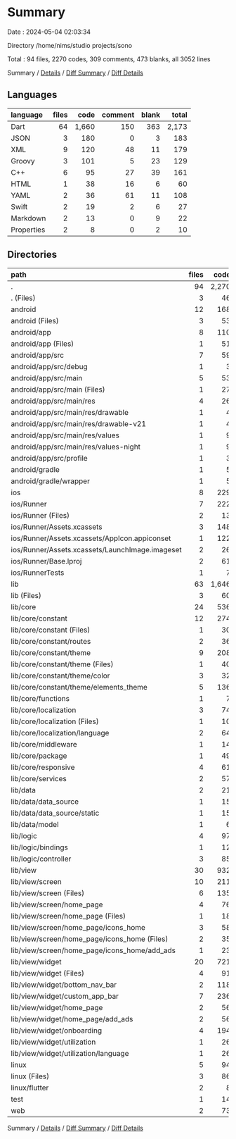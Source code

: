# Summary

Date : 2024-05-04 02:03:34

Directory /home/nims/studio projects/sono

Total : 94 files,  2270 codes, 309 comments, 473 blanks, all 3052 lines

Summary / [Details](details.md) / [Diff Summary](diff.md) / [Diff Details](diff-details.md)

## Languages
| language | files | code | comment | blank | total |
| :--- | ---: | ---: | ---: | ---: | ---: |
| Dart | 64 | 1,660 | 150 | 363 | 2,173 |
| JSON | 3 | 180 | 0 | 3 | 183 |
| XML | 9 | 120 | 48 | 11 | 179 |
| Groovy | 3 | 101 | 5 | 23 | 129 |
| C++ | 6 | 95 | 27 | 39 | 161 |
| HTML | 1 | 38 | 16 | 6 | 60 |
| YAML | 2 | 36 | 61 | 11 | 108 |
| Swift | 2 | 19 | 2 | 6 | 27 |
| Markdown | 2 | 13 | 0 | 9 | 22 |
| Properties | 2 | 8 | 0 | 2 | 10 |

## Directories
| path | files | code | comment | blank | total |
| :--- | ---: | ---: | ---: | ---: | ---: |
| . | 94 | 2,270 | 309 | 473 | 3,052 |
| . (Files) | 3 | 46 | 61 | 18 | 125 |
| android | 12 | 168 | 51 | 34 | 253 |
| android (Files) | 3 | 53 | 0 | 12 | 65 |
| android/app | 8 | 110 | 51 | 21 | 182 |
| android/app (Files) | 1 | 51 | 5 | 12 | 68 |
| android/app/src | 7 | 59 | 46 | 9 | 114 |
| android/app/src/debug | 1 | 3 | 4 | 1 | 8 |
| android/app/src/main | 5 | 53 | 38 | 7 | 98 |
| android/app/src/main (Files) | 1 | 27 | 6 | 1 | 34 |
| android/app/src/main/res | 4 | 26 | 32 | 6 | 64 |
| android/app/src/main/res/drawable | 1 | 4 | 7 | 2 | 13 |
| android/app/src/main/res/drawable-v21 | 1 | 4 | 7 | 2 | 13 |
| android/app/src/main/res/values | 1 | 9 | 9 | 1 | 19 |
| android/app/src/main/res/values-night | 1 | 9 | 9 | 1 | 19 |
| android/app/src/profile | 1 | 3 | 4 | 1 | 8 |
| android/gradle | 1 | 5 | 0 | 1 | 6 |
| android/gradle/wrapper | 1 | 5 | 0 | 1 | 6 |
| ios | 8 | 229 | 4 | 13 | 246 |
| ios/Runner | 7 | 222 | 2 | 9 | 233 |
| ios/Runner (Files) | 2 | 13 | 0 | 3 | 16 |
| ios/Runner/Assets.xcassets | 3 | 148 | 0 | 4 | 152 |
| ios/Runner/Assets.xcassets/AppIcon.appiconset | 1 | 122 | 0 | 1 | 123 |
| ios/Runner/Assets.xcassets/LaunchImage.imageset | 2 | 26 | 0 | 3 | 29 |
| ios/Runner/Base.lproj | 2 | 61 | 2 | 2 | 65 |
| ios/RunnerTests | 1 | 7 | 2 | 4 | 13 |
| lib | 63 | 1,646 | 140 | 356 | 2,142 |
| lib (Files) | 3 | 60 | 48 | 22 | 130 |
| lib/core | 24 | 536 | 82 | 189 | 807 |
| lib/core/constant | 12 | 274 | 49 | 90 | 413 |
| lib/core/constant (Files) | 1 | 30 | 3 | 11 | 44 |
| lib/core/constant/routes | 2 | 36 | 30 | 23 | 89 |
| lib/core/constant/theme | 9 | 208 | 16 | 56 | 280 |
| lib/core/constant/theme (Files) | 1 | 40 | 0 | 4 | 44 |
| lib/core/constant/theme/color | 3 | 32 | 16 | 30 | 78 |
| lib/core/constant/theme/elements_theme | 5 | 136 | 0 | 22 | 158 |
| lib/core/functions | 1 | 7 | 0 | 4 | 11 |
| lib/core/localization | 3 | 74 | 33 | 44 | 151 |
| lib/core/localization (Files) | 1 | 10 | 2 | 3 | 15 |
| lib/core/localization/language | 2 | 64 | 31 | 41 | 136 |
| lib/core/middleware | 1 | 14 | 0 | 7 | 21 |
| lib/core/package | 1 | 49 | 0 | 5 | 54 |
| lib/core/responsive | 4 | 61 | 0 | 18 | 79 |
| lib/core/services | 2 | 57 | 0 | 21 | 78 |
| lib/data | 2 | 21 | 0 | 3 | 24 |
| lib/data/data_source | 1 | 15 | 0 | 2 | 17 |
| lib/data/data_source/static | 1 | 15 | 0 | 2 | 17 |
| lib/data/model | 1 | 6 | 0 | 1 | 7 |
| lib/logic | 4 | 97 | 1 | 31 | 129 |
| lib/logic/bindings | 1 | 12 | 1 | 5 | 18 |
| lib/logic/controller | 3 | 85 | 0 | 26 | 111 |
| lib/view | 30 | 932 | 9 | 111 | 1,052 |
| lib/view/screen | 10 | 211 | 0 | 33 | 244 |
| lib/view/screen (Files) | 6 | 135 | 0 | 22 | 157 |
| lib/view/screen/home_page | 4 | 76 | 0 | 11 | 87 |
| lib/view/screen/home_page (Files) | 1 | 18 | 0 | 3 | 21 |
| lib/view/screen/home_page/icons_home | 3 | 58 | 0 | 8 | 66 |
| lib/view/screen/home_page/icons_home (Files) | 2 | 35 | 0 | 5 | 40 |
| lib/view/screen/home_page/icons_home/add_ads | 1 | 23 | 0 | 3 | 26 |
| lib/view/widget | 20 | 721 | 9 | 78 | 808 |
| lib/view/widget (Files) | 4 | 91 | 9 | 15 | 115 |
| lib/view/widget/bottom_nav_bar | 2 | 118 | 0 | 10 | 128 |
| lib/view/widget/custom_app_bar | 7 | 236 | 0 | 30 | 266 |
| lib/view/widget/home_page | 2 | 56 | 0 | 6 | 62 |
| lib/view/widget/home_page/add_ads | 2 | 56 | 0 | 6 | 62 |
| lib/view/widget/onboarding | 4 | 194 | 0 | 14 | 208 |
| lib/view/widget/utilization | 1 | 26 | 0 | 3 | 29 |
| lib/view/widget/utilization/language | 1 | 26 | 0 | 3 | 29 |
| linux | 5 | 94 | 27 | 38 | 159 |
| linux (Files) | 3 | 86 | 18 | 27 | 131 |
| linux/flutter | 2 | 8 | 9 | 11 | 28 |
| test | 1 | 14 | 10 | 7 | 31 |
| web | 2 | 73 | 16 | 7 | 96 |

Summary / [Details](details.md) / [Diff Summary](diff.md) / [Diff Details](diff-details.md)